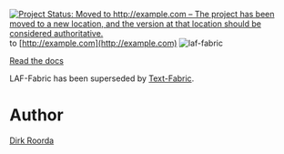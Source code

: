 [![Project Status: Moved to http://example.com – The project has been moved to a new location, and the version at that location should be considered authoritative.](https://www.repostatus.org/badges/latest/moved.svg)](https://www.repostatus.org/#moved) to [http://example.com](http://example.com)
![laf-fabric](https://raw.github.com/Dans-labs/laf-fabric/master/docs/files/logo.png)

[Read the docs](http://laf-fabric.readthedocs.org/en/latest/)

LAF-Fabric has been superseded by 
[Text-Fabric](https://github.com/annotation/text-fabric).

# Author

[Dirk Roorda](https://github.com/dirkroorda)

